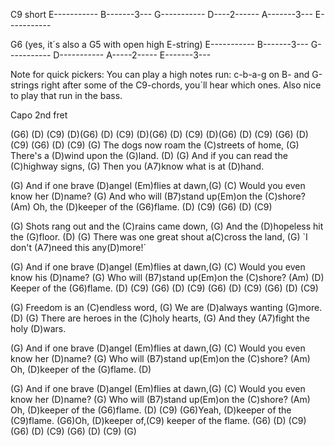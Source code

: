 C9 short
E-----------
B-------3---
G-----------
D----2------
A-------3---
E-----------

G6 (yes, it´s also a G5 with open high E-string)
E-----------
B-------3---
G-----------
D-----------
A-----2-----
E-------3---

Note for quick pickers: You can play a high notes run: 
c-b-a-g on B- and G-strings right after some of the 
C9-chords, you´ll hear which ones. 
Also nice to play that run in the bass.

Capo 2nd fret

(G6) (D) (C9)   (D)(G6) (D) (C9)  (D)(G6) (D) (C9)
(D)(G6)  (D)  (C9)   (G6)  (D)  (C9)  (G6)  (D)  (C9)
(G) The dogs now roam the (C)streets of home,
(G) There's a (D)wind upon the (G)land. (D)
(G) And if you can read the (C)highway signs, (G)
Then you (A7)know what is at (D)hand.

(G) And if one brave (D)angel (Em)flies at dawn,(G)
(C) Would you even know her (D)name?
(G) And who will (B7)stand up(Em)on the (C)shore? (Am)
Oh, the (D)keeper of the (G6)flame. (D) (C9)
(G6)  (D) (C9)

(G) Shots rang out and the (C)rains came down, (G)
And the (D)hopeless hit the (G)floor. (D)
(G) There was one great shout a(C)cross the land, (G)
`I don't (A7)need this any(D)more!´

(G) And if one brave (D)angel (Em)flies at dawn,(G)
(C) Would you even know his (D)name?
(G) Who will (B7)stand up(Em)on the (C)shore? (Am)
(D) Keeper of the (G6)flame. (D) (C9)
(G6) (D) (C9)  (G6) (D) (C9)  (G6) (D) (C9)

(G) Freedom is an (C)endless word,
(G) We are (D)always wanting (G)more. (D)
(G) There are heroes in the (C)holy hearts,
(G) And they (A7)fight the holy (D)wars.

(G) And if one brave (D)angel (Em)flies at dawn,(G)
(C) Would you even know her (D)name?
(G) Who will (B7)stand up(Em)on the (C)shore? (Am)
Oh, (D)keeper of the (G)flame. (D)

(G) And if one brave (D)angel (Em)flies at dawn,(G)
(C) Would you even know her (D)name?
(G) Who will (B7)stand up(Em)on the (C)shore? (Am)
Oh, (D)keeper of the (G6)flame. (D) (C9)
(G6)Yeah, (D)keeper of the (C9)flame.
(G6)Oh, (D)keeper of,(C9) keeper of the flame.
(G6)  (D) (C9)  (G6)  (D) (C9)  (G6)  (D) (C9)  (G)
